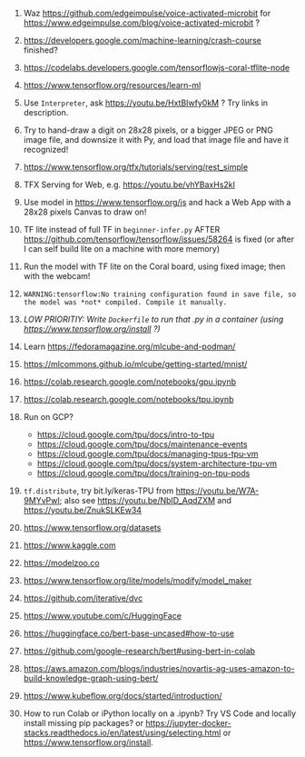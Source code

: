 1. Waz https://github.com/edgeimpulse/voice-activated-microbit for https://www.edgeimpulse.com/blog/voice-activated-microbit ?

1. https://developers.google.com/machine-learning/crash-course finished?

1. https://codelabs.developers.google.com/tensorflowjs-coral-tflite-node

1. https://www.tensorflow.org/resources/learn-ml

1. Use `Interpreter`, 
   ask https://youtu.be/HxtBIwfy0kM ? Try links in description.

1. Try to hand-draw a digit on 28x28 pixels, 
   or a bigger JPEG or PNG image file, and downsize it with Py,
   and load that image file and have it recognized!

1. https://www.tensorflow.org/tfx/tutorials/serving/rest_simple

1. TFX Serving for Web, e.g. https://youtu.be/vhYBaxHs2kI

1. Use model in https://www.tensorflow.org/js and
   hack a Web App with a 28x28 pixels Canvas to draw on!

1. TF lite instead of full TF in `beginner-infer.py`
   AFTER https://github.com/tensorflow/tensorflow/issues/58264 is fixed
   (or after I can self build lite on a machine with more memory)

1. Run the model with TF lite on the Coral board, using fixed image; then with the webcam!

1. `WARNING:tensorflow:No training configuration found in save file, so the model was *not* compiled. Compile it manually.`

1. _LOW PRIORITIY: Write `Dockerfile` to run that .py in a container (using https://www.tensorflow.org/install ?)_

1. Learn https://fedoramagazine.org/mlcube-and-podman/

1. https://mlcommons.github.io/mlcube/getting-started/mnist/

1. https://colab.research.google.com/notebooks/gpu.ipynb

1. https://colab.research.google.com/notebooks/tpu.ipynb

1. Run on GCP?
   * https://cloud.google.com/tpu/docs/intro-to-tpu
   * https://cloud.google.com/tpu/docs/maintenance-events
   * https://cloud.google.com/tpu/docs/managing-tpus-tpu-vm
   * https://cloud.google.com/tpu/docs/system-architecture-tpu-vm
   * https://cloud.google.com/tpu/docs/training-on-tpu-pods

1. `tf.distribute`,
   try bit.ly/keras-TPU from https://youtu.be/W7A-9MYvPwI; also
   see https://youtu.be/NbID_AqdZXM
   and https://youtu.be/ZnukSLKEw34

1. https://www.tensorflow.org/datasets

1. https://www.kaggle.com

1. https://modelzoo.co

1. https://www.tensorflow.org/lite/models/modify/model_maker

1. https://github.com/iterative/dvc

1. https://www.youtube.com/c/HuggingFace
1. https://huggingface.co/bert-base-uncased#how-to-use
1. https://github.com/google-research/bert#using-bert-in-colab
1. https://aws.amazon.com/blogs/industries/novartis-ag-uses-amazon-to-build-knowledge-graph-using-bert/

1. https://www.kubeflow.org/docs/started/introduction/

1. How to run Colab or iPython locally on a .ipynb?
   Try VS Code and locally install missing pip packages?
   or https://jupyter-docker-stacks.readthedocs.io/en/latest/using/selecting.html
   or https://www.tensorflow.org/install.
